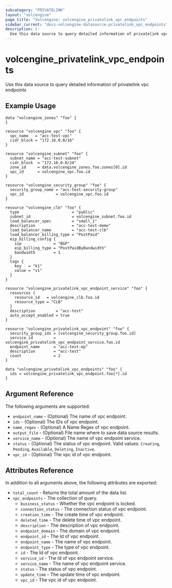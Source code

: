 ```yaml
---
subcategory: "PRIVATELINK"
layout: "volcengine"
page_title: "Volcengine: volcengine_privatelink_vpc_endpoints"
sidebar_current: "docs-volcengine-datasource-privatelink_vpc_endpoints"
description: |-
  Use this data source to query detailed information of privatelink vpc endpoints
---
```

# volcengine_privatelink_vpc_endpoints
Use this data source to query detailed information of privatelink vpc endpoints
## Example Usage
```hcl
data "volcengine_zones" "foo" {
}

resource "volcengine_vpc" "foo" {
  vpc_name   = "acc-test-vpc"
  cidr_block = "172.16.0.0/16"
}

resource "volcengine_subnet" "foo" {
  subnet_name = "acc-test-subnet"
  cidr_block  = "172.16.0.0/24"
  zone_id     = data.volcengine_zones.foo.zones[0].id
  vpc_id      = volcengine_vpc.foo.id
}

resource "volcengine_security_group" "foo" {
  security_group_name = "acc-test-security-group"
  vpc_id              = volcengine_vpc.foo.id
}

resource "volcengine_clb" "foo" {
  type                       = "public"
  subnet_id                  = volcengine_subnet.foo.id
  load_balancer_spec         = "small_1"
  description                = "acc-test-demo"
  load_balancer_name         = "acc-test-clb"
  load_balancer_billing_type = "PostPaid"
  eip_billing_config {
    isp              = "BGP"
    eip_billing_type = "PostPaidByBandwidth"
    bandwidth        = 1
  }
  tags {
    key   = "k1"
    value = "v1"
  }
}

resource "volcengine_privatelink_vpc_endpoint_service" "foo" {
  resources {
    resource_id   = volcengine_clb.foo.id
    resource_type = "CLB"
  }
  description         = "acc-test"
  auto_accept_enabled = true
}

resource "volcengine_privatelink_vpc_endpoint" "foo" {
  security_group_ids = [volcengine_security_group.foo.id]
  service_id         = volcengine_privatelink_vpc_endpoint_service.foo.id
  endpoint_name      = "acc-test-ep"
  description        = "acc-test"
  count              = 2
}

data "volcengine_privatelink_vpc_endpoints" "foo" {
  ids = volcengine_privatelink_vpc_endpoint.foo[*].id
}
```
## Argument Reference
The following arguments are supported:
* `endpoint_name` - (Optional) The name of vpc endpoint.
* `ids` - (Optional) The IDs of vpc endpoint.
* `name_regex` - (Optional) A Name Regex of vpc endpoint.
* `output_file` - (Optional) File name where to save data source results.
* `service_name` - (Optional) The name of vpc endpoint service.
* `status` - (Optional) The status of vpc endpoint. Valid values: `Creating`, `Pending`, `Available`, `Deleting`, `Inactive`.
* `vpc_id` - (Optional) The vpc id of vpc endpoint.

## Attributes Reference
In addition to all arguments above, the following attributes are exported:
* `total_count` - Returns the total amount of the data list.
* `vpc_endpoints` - The collection of query.
    * `business_status` - Whether the vpc endpoint is locked.
    * `connection_status` - The connection  status of vpc endpoint.
    * `creation_time` - The create time of vpc endpoint.
    * `deleted_time` - The delete time of vpc endpoint.
    * `description` - The description of vpc endpoint.
    * `endpoint_domain` - The domain of vpc endpoint.
    * `endpoint_id` - The Id of vpc endpoint.
    * `endpoint_name` - The name of vpc endpoint.
    * `endpoint_type` - The type of vpc endpoint.
    * `id` - The Id of vpc endpoint.
    * `service_id` - The Id of vpc endpoint service.
    * `service_name` - The name of vpc endpoint service.
    * `status` - The status of vpc endpoint.
    * `update_time` - The update time of vpc endpoint.
    * `vpc_id` - The vpc id of vpc endpoint.


